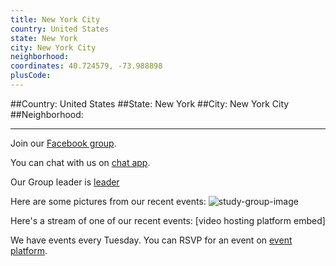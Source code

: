```yaml
---
title: New York City
country: United States
state: New York
city: New York City
neighborhood: 
coordinates: 40.724579, -73.988898
plusCode:
---
```


##Country: United States
##State: New York
##City: New York City
##Neighborhood: 
*****
Join our [Facebook group](https://www.facebook.com/groups/free.code.camp.new.york.city).

You can chat with us on [chat app]().

Our Group leader is [leader]()

Here are some pictures from our recent events:
![study-group-image](https://scontent-dft4-2.xx.fbcdn.net/v/t1.0-9/13775539_10207371570352541_4107239374987385144_n.jpg?oh=5e7cc384dbc78b97ac0730519f8c46ae&oe=598FAF45)

Here's a stream of one of our recent events:
[video hosting platform embed]

We have events every Tuesday. You can RSVP for an event on [event platform]().

